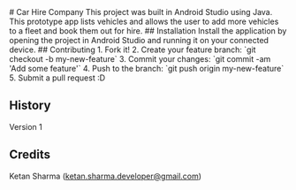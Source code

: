 <snippet>
  <content>
# Car Hire Company
This project was built in Android Studio using Java.  This prototype app lists vehicles and allows the user to add more vehicles to a fleet and book them out for hire.
## Installation
Install the application by opening the project in Android Studio and running it on your connected device.
## Contributing
1. Fork it!
2. Create your feature branch: `git checkout -b my-new-feature`
3. Commit your changes: `git commit -am 'Add some feature'`
4. Push to the branch: `git push origin my-new-feature`
5. Submit a pull request :D


## History
Version 1

## Credits
Ketan Sharma (ketan.sharma.developer@gmail.com)
</content>
</snippet>
